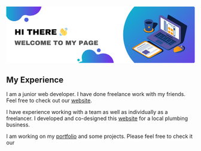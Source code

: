 ![logo banner](banner.png)

## My Experience
I am a junior web developer. I have done freelance work with my friends.
Feel free to check out our [website](https://flf-freelance.netlify.app/).

I have experience working with a team as well as individually as a freelancer.
I developed and co-designed this [website](https://quickresponseplumbing.ca/) for a local plumbing business.

I am working on my [portfolio](https://alejandro-castro-portfolio.netlify.app/) and some projects. Please feel free to check it our 


<!--
**alejo2198/alejo2198** is a ✨ _special_ ✨ repository because its `README.md` (this file) appears on your GitHub profile.

Here are some ideas to get you started:

- 🔭 I’m currently working on ...
- 🌱 I’m currently learning ...
- 👯 I’m looking to collaborate on ...
- 🤔 I’m looking for help with ...
- 💬 Ask me about ...
- 📫 How to reach me: ...
- 😄 Pronouns: ...
- ⚡ Fun fact: ...
-->
